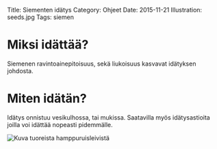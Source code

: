 Title: Siementen idätys
Category: Ohjeet
Date: 2015-11-21
Illustration: seeds.jpg
Tags: siemen

# Miksi idättää?
Siemenen ravintoainepitoisuus, sekä liukoisuus kasvavat idätyksen johdosta.

# Miten idätän?
Idätys onnistuu vesikulhossa, tai mukissa. Saatavilla myös idätysastioita joilla voi idättää nopeasti pidemmälle.

![Kuva tuoreista hamppuruisleivistä]({filename}/images/guides/sprout.jpg)
